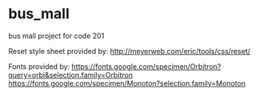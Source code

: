 # bus_mall
bus mall project for code 201

Reset style sheet provided by: http://meyerweb.com/eric/tools/css/reset/

Fonts provided by: https://fonts.google.com/specimen/Orbitron?query=orbi&selection.family=Orbitron
                   https://fonts.google.com/specimen/Monoton?selection.family=Monoton
